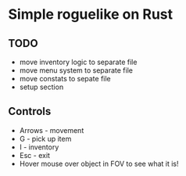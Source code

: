 # Simple roguelike on Rust

## TODO
* move inventory logic to separate file
* move menu system to separate file
* move constats to sepate file
* setup section

## Controls
* Arrows - movement
* G - pick up item
* I - inventory
* Esc - exit
* Hover mouse over object in FOV to see what it is!
